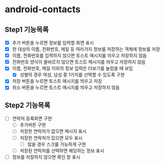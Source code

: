 # android-contacts

## Step1 기능목록
- [x]  추가 버튼을 누르면 정보를 입력할 화면 표시
- [x]  한 대상의 이름, 전화번호, 메일 등 여러가지 정보를 저장하는 객체에 정보를 저장
- [x]  이름, 전화번호를 입력하지 않으면 토스트 메시지를 띄우고 저장하지 않음
- [x]  전화번호 양식이 올바르지 않으면 토스트 메시지를 띄우고 저장하지 않음
- [x]  이름, 전화번호, 메일 이외의 정보 입력은 더보기를 눌렀을 때 보임
    - [x]  성별의 경우 여성, 남성 중 1가지를 선택할 수 있도록 구현
- [x]  저장 버튼을 누르면 토스트 메시지를 띄우고 저장
- [x]  취소 버튼을 누르면 토스트 메시지를 띄우고 저장하지 않음

## Step2 기능목록
- [ ] 연락처 등록화면 구현
  - [ ] 추가버튼 구현
  - [ ] 저장한 연락처가 없으면 메시지 표시
  - [ ] 저장한 연락처가 있으면 모두 표시
    - [ ] 많을 경우 스크롤 가능하게 구현
  - [ ] 저장된 연락처를 선택하면 해당하는 정보 표시
- [ ] 정보를 저장하지 않으면 확인 창 표시